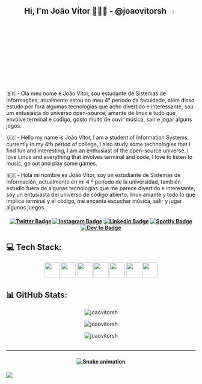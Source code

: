 
<h2 align="center"> Hi, I'm João Vítor 👨🏻‍💻 - @joaovitorsh <a href="https://www.gautamkrishnar.com/"><img src="https://media.giphy.com/media/hvRJCLFzcasrR4ia7z/giphy.gif" width="5%"></a> </h2>

🇧🇷 - Olá meu nome é João Vítor, sou estudante de Sistemas de Informações, atualmente estou no meu 4° período da faculdade, além disso estudo por fora algumas tecnologias que acho divertido e interessante, sou um entusiasta do universo open-source, amante de linux e tudo que envolve terminal e código, gosto muito de ouvir música, sair e jogar alguns jogos. <br>

🇺🇸 - Hello my name is João Vítor, I am a student of Information Systems, currently in my 4th period of college, I also study some technologies that I find fun and interesting, I am an enthusiast of the open-source universe, I love Linux and everything that involves terminal and code, I love to listen to music, go out and play some games. <br>

🇪🇸 - Hola mi nombre es João Vítor, soy un estudiante de Sistemas de Información, actualmente en mi 4 º período de la universidad, también estudio fuera de algunas tecnologías que me parece divertido e interesante, soy un entusiasta del universo de código abierto, linux amante y todo lo que implica terminal y el código, me encanta escuchar música, salir y jugar algunos juegos. <br>

<h4 align="center">
  
[![Twitter Badge](https://img.shields.io/badge/-Twitter-blue?style=for-the-badge&logo=Facebook&logoColor=white&link=https://github.com/joaovitorsh)](https://twitter.com/joaovitorsh_)
[![Instagram Badge](https://img.shields.io/badge/Instagram-%23E4405F.svg?style=for-the-badge&logo=Instagram&logoColor=white&link=https://github.com/joaovitorsh)](https://www.instagram.com/joaovitor.sh/)
[![Linkedin Badge](https://img.shields.io/badge/-Linkedin-blue?style=for-the-badge&logo=Linkedin&logoColor=white&link=https://github.com/joaovitorsh)](https://www.linkedin.com/in/joaovitorsh/)
[![Spotify Badge](https://img.shields.io/badge/-Spotify-3bb34b?style=for-the-badge&logo=Spotify&logoColor=161f16&link=https://github.com/joaovitorsh)](https://open.spotify.com/user/xjhreud3q65byx6ngng5pxde2?si=d66c91f4ea8a45ae)
[![Dev.to Badge](https://img.shields.io/badge/dev.to-0A0A0A?style=for-the-badge&logo=dev.to&logoColor=white&link=https://github.com/joaovitorsh)](https://dev.to/joaovitorsh)
</h4>

## 💻 Tech Stack:
<h4 align="center">

<img src="https://cdn.jsdelivr.net/gh/devicons/devicon/icons/python/python-original.svg" width="40" height="40" /> 
<img src="https://cdn.jsdelivr.net/gh/devicons/devicon/icons/django/django-plain.svg" width="40" height="40" />
<img src="https://cdn.jsdelivr.net/gh/devicons/devicon/icons/postgresql/postgresql-original.svg" width="40" height="40" />
<img src="https://cdn.jsdelivr.net/gh/devicons/devicon/icons/sqlite/sqlite-original.svg"  width="40" height="40" />
<img src="https://cdn.jsdelivr.net/gh/devicons/devicon/icons/mysql/mysql-original.svg" width="40" height="40" />
<img src="https://cdn.jsdelivr.net/gh/devicons/devicon/icons/css3/css3-original.svg" width="40" height="40" />
<img src="https://cdn.jsdelivr.net/gh/devicons/devicon/icons/html5/html5-original.svg" width="40" height="40" />
</h4>

## 📊 GitHub Stats:

<p align="center"> <img src="https://github-readme-stats.vercel.app/api/top-langs/?username=joaovitorsh&theme=dark&hide_border=false&include_all_commits=true&count_private=true&layout=compact" alt="joaovitorsh" />

<p align="center"> <img src="https://github-readme-stats.vercel.app/api?username=joaovitorsh&theme=dark&hide_border=false&include_all_commits=true&count_private=true" alt="joaovitorsh" />
<p align="center"> <img src="https://github-readme-streak-stats.herokuapp.com/?user=joaovitorsh&theme=dark&hide_border=false" alt="joaovitorsh" /> <br><br>

---
<h4 align="center">
  
![Snake animation](https://github.com/joaovitorsh/joaovitorsh/blob/output/github-contribution-grid-snake.svg)
</h4>

[![](https://visitcount.itsvg.in/api?id=joaovitor.sh&icon=9&color=12)](https://visitcount.itsvg.in)
